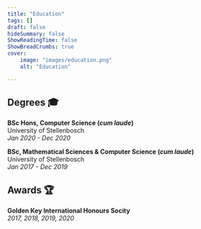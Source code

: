 ```yaml
---
title: "Education"
tags: []
draft: false
hideSummary: false
ShowReadingTime: false
ShowBreadCrumbs: true
cover:
    image: "images/education.png"
    alt: "Education"

---
```

## Degrees 🎓

**BSc Hons, Computer Science (*cum laude*)** <br/> 
University of Stellenbosch <br/>
*Jan 2020 - Dec 2020*


**BSc, Mathematical Sciences & Computer Science (*cum laude*)** <br/>
University of Stellenbosch <br/>
*Jan 2017 - Dec 2019*

## Awards 🏆

**Golden Key International Honours Socity** <br/>
*2017, 2018, 2019, 2020*